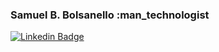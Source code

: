### Samuel B. Bolsanello :man_technologist

[![Linkedin Badge](http://img.shields.io/badge/-LinkedIn-blue?style=flat-square&logo=Linkedin&logoColor=white&link=https://www.linkedin.com/in/samuel-bordini-bolsanello-b35026104/)](https://www.linkedin.com/in/samuel-bordini-bolsanello-b35026104/)


<!--
**MucaBordini/MucaBordini** is a ✨ _special_ ✨ repository because its `README.md` (this file) appears on your GitHub profile.

Here are some ideas to get you started:

- 🔭 I’m currently working on ...
- 🌱 I’m currently learning ...
- 👯 I’m looking to collaborate on ...
- 🤔 I’m looking for help with ...
- 💬 Ask me about ...
- 📫 How to reach me: ...
- 😄 Pronouns: ...
- ⚡ Fun fact: ...
-->
